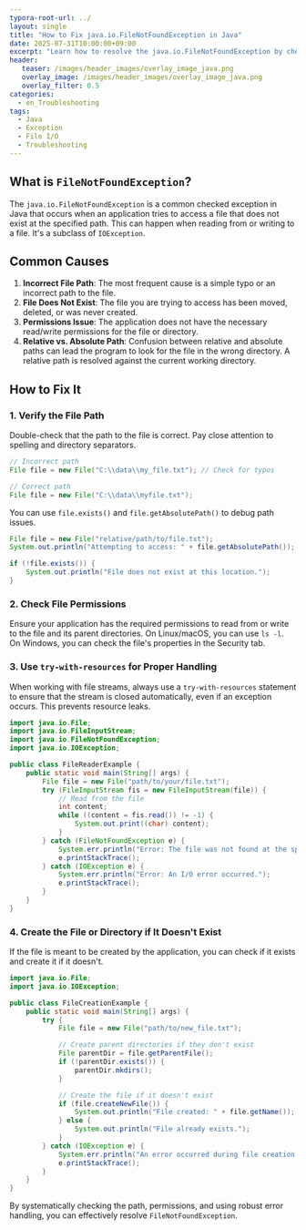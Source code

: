 ```yaml
---
typora-root-url: ../
layout: single
title: "How to Fix java.io.FileNotFoundException in Java"
date: 2025-07-31T10:00:00+09:00
excerpt: "Learn how to resolve the java.io.FileNotFoundException by checking file paths, permissions, and using proper resource handling techniques."
header:
   teaser: /images/header_images/overlay_image_java.png
   overlay_image: /images/header_images/overlay_image_java.png
   overlay_filter: 0.5
categories:
  - en_Troubleshooting
tags:
  - Java
  - Exception
  - File I/O
  - Troubleshooting
---
```


## What is `FileNotFoundException`?

The `java.io.FileNotFoundException` is a common checked exception in Java that occurs when an application tries to access a file that does not exist at the specified path. This can happen when reading from or writing to a file. It's a subclass of `IOException`.

## Common Causes

1.  **Incorrect File Path**: The most frequent cause is a simple typo or an incorrect path to the file.
2.  **File Does Not Exist**: The file you are trying to access has been moved, deleted, or was never created.
3.  **Permissions Issue**: The application does not have the necessary read/write permissions for the file or directory.
4.  **Relative vs. Absolute Path**: Confusion between relative and absolute paths can lead the program to look for the file in the wrong directory. A relative path is resolved against the current working directory.

## How to Fix It

### 1. Verify the File Path

Double-check that the path to the file is correct. Pay close attention to spelling and directory separators.

```java
// Incorrect path
File file = new File("C:\\data\\my_file.txt"); // Check for typos

// Correct path
File file = new File("C:\\data\\myfile.txt");
```

You can use `file.exists()` and `file.getAbsolutePath()` to debug path issues.

```java
File file = new File("relative/path/to/file.txt");
System.out.println("Attempting to access: " + file.getAbsolutePath());

if (!file.exists()) {
    System.out.println("File does not exist at this location.");
}
```

### 2. Check File Permissions

Ensure your application has the required permissions to read from or write to the file and its parent directories. On Linux/macOS, you can use `ls -l`. On Windows, you can check the file's properties in the Security tab.

### 3. Use `try-with-resources` for Proper Handling

When working with file streams, always use a `try-with-resources` statement to ensure that the stream is closed automatically, even if an exception occurs. This prevents resource leaks.

```java
import java.io.File;
import java.io.FileInputStream;
import java.io.FileNotFoundException;
import java.io.IOException;

public class FileReaderExample {
    public static void main(String[] args) {
        File file = new File("path/to/your/file.txt");
        try (FileInputStream fis = new FileInputStream(file)) {
            // Read from the file
            int content;
            while ((content = fis.read()) != -1) {
                System.out.print((char) content);
            }
        } catch (FileNotFoundException e) {
            System.err.println("Error: The file was not found at the specified path.");
            e.printStackTrace();
        } catch (IOException e) {
            System.err.println("Error: An I/O error occurred.");
            e.printStackTrace();
        }
    }
}
```

### 4. Create the File or Directory if It Doesn't Exist

If the file is meant to be created by the application, you can check if it exists and create it if it doesn't.

```java
import java.io.File;
import java.io.IOException;

public class FileCreationExample {
    public static void main(String[] args) {
        try {
            File file = new File("path/to/new_file.txt");

            // Create parent directories if they don't exist
            File parentDir = file.getParentFile();
            if (!parentDir.exists()) {
                parentDir.mkdirs();
            }

            // Create the file if it doesn't exist
            if (file.createNewFile()) {
                System.out.println("File created: " + file.getName());
            } else {
                System.out.println("File already exists.");
            }
        } catch (IOException e) {
            System.err.println("An error occurred during file creation.");
            e.printStackTrace();
        }
    }
}
```

By systematically checking the path, permissions, and using robust error handling, you can effectively resolve `FileNotFoundException`.
